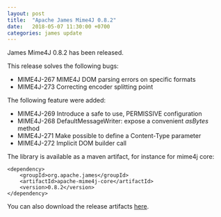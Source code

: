```yaml
---
layout: post
title:  "Apache James Mime4J 0.8.2"
date:   2018-05-07 11:30:00 +0700
categories: james update
---
```


James Mime4J 0.8.2 has been released.

This release solves the following bugs:

 - MIME4J-267 MIME4J DOM parsing errors on specific formats
 - MIME4J-273 Correcting encoder splitting point

The following feature were added:

 - MIME4J-269 Introduce a safe to use, PERMISSIVE configuration
 - MIME4J-268 DefaultMessageWriter: expose a convenient *asBytes* method
 - MIME4J-271 Make possible to define a Content-Type parameter
 - MIME4J-272 Implicit DOM builder call

The library is available as a maven artifact, for instance for mime4j core:

```
<dependency>
    <groupId>org.apache.james</groupId>
    <artifactId>apache-mime4j-core</artifactId>
    <version>0.8.2</version>
</dependency>
```

You can also download the release artifacts [here].

[here]: https://www.apache.org/dist/james/mime4j/0.8.2/